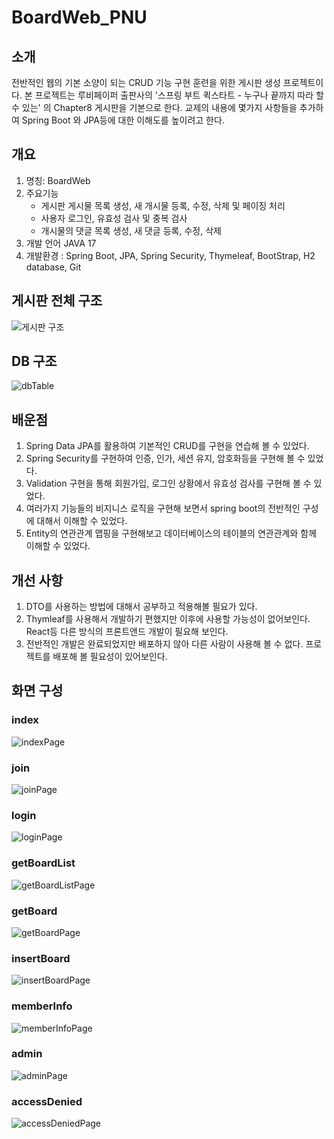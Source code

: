 # BoardWeb_PNU

## 소개
전반적인 웹의 기본 소양이 되는 CRUD 기능 구현 훈련을 위한 게시판 생성 프로젝트이다.
본 프로젝트는 루비페이퍼 출판사의 '스프링 부트 퀵스타트 - 누구나 끝까지 따라 할 수 있는' 의 Chapter8 게시판을 기본으로 한다.
교제의 내용에 몇가지 사항들을 추가하여 Spring Boot 와  JPA등에 대한 이해도를 높이려고 한다.

## 개요
1. 명칭: BoardWeb
2. 주요기능 
	* 게시판 게시물 목록 생성, 새 개시물 등록, 수정, 삭제 및 페이징 처리
	* 사용자 로그인, 유효성 검사 및 중복 검사
	* 개시물의 댓글 목록 생성, 새 댓글 등록, 수정, 삭제
3. 개발 언어 JAVA 17
4. 개발환경 : Spring Boot, JPA, Spring Security, Thymeleaf, BootStrap, H2 database, Git

## 게시판 전체 구조
![게시판 구조](https://user-images.githubusercontent.com/106790381/210834827-f52872f6-088a-4749-abcb-5e781a9fc067.jpg)

## DB 구조
![dbTable](https://user-images.githubusercontent.com/106790381/210834033-e09d41f5-1455-4d04-b320-b5eb4f40b30d.png)

## 배운점
1. Spring Data JPA를 활용하여 기본적인 CRUD를 구현을 연습해 볼 수 있었다.
2. Spring Security를 구현하여 인증, 인가, 세션 유지, 암호화등을 구현해 볼 수 있었다.
3. Validation 구현을 통해 회원가입, 로그인 상황에서 유효성 검사를 구현해 볼 수 있었다.
4. 여러가지 기능들의 비지니스 로직을 구현해 보면서 spring boot의 전반적인 구성에 대해서 이해할 수 있었다.
5. Entity의 연관관계 맵핑을 구현해보고 데이터베이스의 테이블의 연관관계와 함께 이해할 수 있었다.

## 개선 사항
1. DTO를 사용하는 방법에 대해서 공부하고 적용해볼 필요가 있다.
2. Thymleaf를 사용해서 개발하기 편했지만 이후에 사용할 가능성이 없어보인다. React등 다른 방식의 프론트앤드 개발이 필요해 보인다.
3. 전반적인 개발은 완료되었지만 배포하지 않아 다른 사람이 사용해 볼 수 없다. 프로젝트를 배포해 볼 필요성이 있어보인다.

## 화면 구성

### index
![indexPage](https://user-images.githubusercontent.com/106790381/209680496-5adff416-2b9d-4d91-a22f-0ab14d5bcc3c.jpg)

### join
![joinPage](https://user-images.githubusercontent.com/106790381/209680854-ff4e4c87-3cf0-43db-bc42-b52a0fd11e61.jpg)

### login
![loginPage](https://user-images.githubusercontent.com/106790381/209681055-510ca889-e931-4ea7-8f92-ed1330dad7c3.jpg)

### getBoardList
![getBoardListPage](https://user-images.githubusercontent.com/106790381/209681100-15b89967-a7cc-4e4b-b64c-c53b589c6581.jpg)

### getBoard
![getBoardPage](https://user-images.githubusercontent.com/106790381/209681138-be8a1573-958e-456c-bf10-41d57fbec738.jpg)

### insertBoard
![insertBoardPage](https://user-images.githubusercontent.com/106790381/209681351-51c844f2-ab10-4313-bbe2-b0e0d16782e7.jpg)

### memberInfo
![memberInfoPage](https://user-images.githubusercontent.com/106790381/209681402-02561e0a-4624-46be-a4ed-76941ea515ab.jpg)

### admin
![adminPage](https://user-images.githubusercontent.com/106790381/209681636-0e3abc90-28b2-47db-a912-36d137c70e8e.jpg)

### accessDenied
![accessDeniedPage](https://user-images.githubusercontent.com/106790381/209681676-2ae81c83-05df-418d-9e2f-b9d59d5205d1.jpg)

